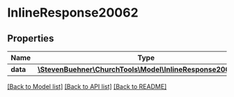 # InlineResponse20062

## Properties
Name | Type | Description | Notes
------------ | ------------- | ------------- | -------------
**data** | [**\StevenBuehner\ChurchTools\Model\InlineResponse20062Data**](InlineResponse20062Data.md) |  | [optional] 

[[Back to Model list]](../../README.md#documentation-for-models) [[Back to API list]](../../README.md#documentation-for-api-endpoints) [[Back to README]](../../README.md)

